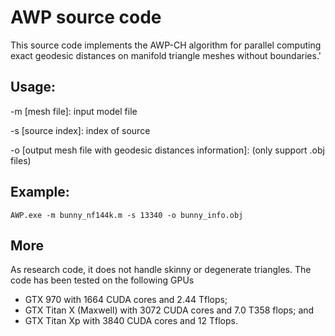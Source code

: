 # AWP source code

This source code implements the AWP-CH algorithm for parallel computing exact geodesic distances on manifold triangle meshes without boundaries.'

## Usage:
-m [mesh file]: input model file

-s [source index]: index of source

-o [output mesh file with geodesic distances information]: (only support .obj files)

## Example: 
```
AWP.exe -m bunny_nf144k.m -s 13340 -o bunny_info.obj
```
## More
As research code, it does not handle skinny or degenerate triangles. The code has been tested on the following GPUs

- GTX 970 with 1664 CUDA cores and 2.44 Tflops;
- GTX Titan X (Maxwell) with 3072 CUDA cores and 7.0 T358 flops; and
- GTX Titan Xp with 3840 CUDA cores and 12 Tflops.

